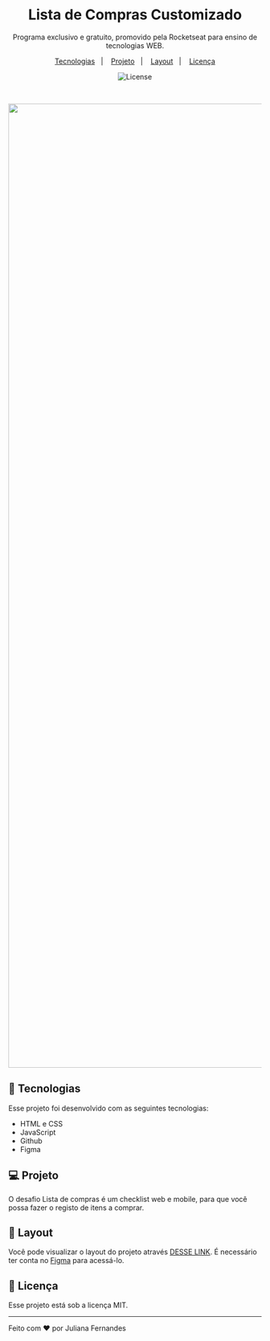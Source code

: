 <h1 align="center"> Lista de Compras Customizado </h1>

<p align="center">
Programa exclusivo e gratuito, promovido pela Rocketseat para ensino de tecnologias WEB.
</p>

<p align="center">
  <a href="#-tecnologias">Tecnologias</a>&nbsp;&nbsp;&nbsp;|&nbsp;&nbsp;&nbsp;
  <a href="#-projeto">Projeto</a>&nbsp;&nbsp;&nbsp;|&nbsp;&nbsp;&nbsp;
  <a href="#-layout">Layout</a>&nbsp;&nbsp;&nbsp;|&nbsp;&nbsp;&nbsp;
  <a href="#memo-licença">Licença</a>
</p>

<p align="center">
  <img alt="License" src="https://img.shields.io/static/v1?label=license&message=MIT&color=49AA26&labelColor=000000">
</p>

<br>

<p align="center">
  <img width="1920" alt="Cover" src="https://github.com/jufernande/Lista-de-Compras/assets/167132253/0170874c-ab95-4c14-991b-4963d9701068">
</p>

## 🚀 Tecnologias

Esse projeto foi desenvolvido com as seguintes tecnologias:

- HTML e CSS
- JavaScript
- Github
- Figma

## 💻 Projeto

O desafio Lista  de compras é um checklist web e mobile, para que você possa fazer o registo de itens a comprar.

## 🔖 Layout

Você pode visualizar o layout do projeto através [DESSE LINK](https://www.figma.com/file/B6UQyRoSUztAOVjJ4MKHQj/Lista-de-Compras-%E2%80%A2-Desafio-34-(Community)?type=design&node-id=314-176&mode=design&t=GGhQQd2EIvHOhhcL-0/duplicate). É necessário ter conta no [Figma](https://figma.com) para acessá-lo.

## :memo: Licença

Esse projeto está sob a licença MIT.

---

Feito com ♥ por Juliana Fernandes
